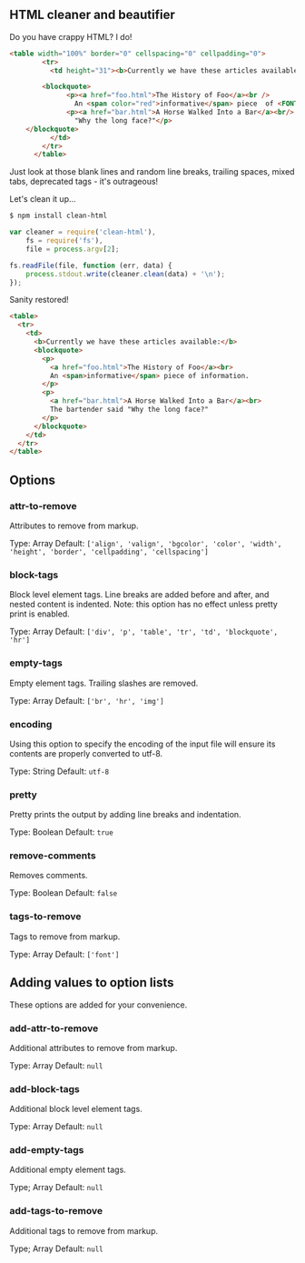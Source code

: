 ## HTML cleaner and beautifier

Do you have crappy HTML? I do!

```html
<table width="100%" border="0" cellspacing="0" cellpadding="0">
        <tr>
          <td height="31"><b>Currently we have these articles available:</b>

        <blockquote>
              <p><a href="foo.html">The History of Foo</a><br />    
                An <span color="red">informative</span> piece  of <FONT FACE="ARIAL">information</FONT>.</p>
              <p><a href="bar.html">A Horse Walked Into a Bar</a><br/> The bartender said
                "Why the long face?"</p>
	</blockquote>
          </td>
        </tr>
      </table>
```

Just look at those blank lines and random line breaks, trailing spaces, mixed tabs, deprecated tags - it's outrageous!

Let's clean it up...

```bash
$ npm install clean-html
```

```javascript
var cleaner = require('clean-html'),
    fs = require('fs'),
    file = process.argv[2];

fs.readFile(file, function (err, data) {
    process.stdout.write(cleaner.clean(data) + '\n');
});
```

Sanity restored!

```html
<table>
  <tr>
    <td>
      <b>Currently we have these articles available:</b>
      <blockquote>
        <p>
          <a href="foo.html">The History of Foo</a><br>
          An <span>informative</span> piece of information.
        </p>
        <p>
          <a href="bar.html">A Horse Walked Into a Bar</a><br>
          The bartender said "Why the long face?"
        </p>
      </blockquote>
    </td>
  </tr>
</table>
```

## Options

### attr-to-remove

Attributes to remove from markup.

Type: Array
Default: `['align', 'valign', 'bgcolor', 'color', 'width', 'height', 'border', 'cellpadding', 'cellspacing']`

### block-tags

Block level element tags. Line breaks are added before and after, and nested content is indented. Note: this option has no effect unless pretty print is enabled.

Type: Array
Default: `['div', 'p', 'table', 'tr', 'td', 'blockquote', 'hr']`

### empty-tags

Empty element tags. Trailing slashes are removed.

Type: Array
Default: `['br', 'hr', 'img']`

### encoding

Using this option to specify the encoding of the input file will ensure its contents are properly converted to utf-8.

Type: String
Default: `utf-8`

### pretty

Pretty prints the output by adding line breaks and indentation.

Type: Boolean
Default: `true`

### remove-comments

Removes comments.

Type: Boolean
Default: `false`

### tags-to-remove

Tags to remove from markup.

Type: Array
Default: `['font']`

## Adding values to option lists

These options are added for your convenience.

### add-attr-to-remove

Additional attributes to remove from markup.

Type: Array
Default: `null`

### add-block-tags

Additional block level element tags.

Type: Array
Default: `null`

### add-empty-tags

Additional empty element tags.

Type; Array
Default: `null`

### add-tags-to-remove

Additional tags to remove from markup.

Type; Array
Default: `null`

